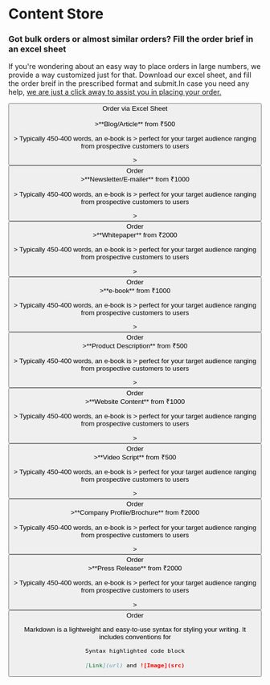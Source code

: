 #    Content Store

###    Got bulk orders or almost similar orders? Fill the order brief in an excel sheet

If you're  wondering about an easy way to place orders in large numbers, we provide a way customized just for that.
Download our excel sheet, and fill the order breif in the prescribed format and submit.In case you need any help, [we are just a click away to assist you in placing your order.](url) 

<button type ="button"> Order via Excel Sheet  

  <div>
    <div> >**Blog/Article**
          from ₹500
      <p> > Typically 450-400 words, an e-book is 
          > perfect for your target audience ranging from prospective customers to users</p>
           > <button> Order
     <div> >**Newsletter/E-mailer**
            from ₹1000
       <p> > Typically 450-400 words, an e-book is 
           > perfect for your target audience ranging from prospective customers to users</p>
           > <button> Order
      <div> >**Whitepaper**
            from ₹2000
       <p> > Typically 450-400 words, an e-book is 
           > perfect for your target audience ranging from prospective customers to users</p>
           > <button> Order
     <div> >**e-book**
            from ₹1000
       <p> > Typically 450-400 words, an e-book is 
           > perfect for your target audience ranging from prospective customers to users</p>
           > <button> Order
     <div> >**Product Description**
            from ₹500
       <p> > Typically 450-400 words, an e-book is 
           > perfect for your target audience ranging from prospective customers to users</p>
           >  <button> Order
     <div> >**Website Content**
            from ₹1000
       <p> > Typically 450-400 words, an e-book is 
           > perfect for your target audience ranging from prospective customers to users</p>
           > <button> Order
     <div> >**Video Script**
            from ₹500
       <p> > Typically 450-400 words, an e-book is 
           > perfect for your target audience ranging from prospective customers to users</p>
           > <button> Order
     <div> >**Company Profile/Brochure**
            from ₹2000
       <p> > Typically 450-400 words, an e-book is 
           > perfect for your target audience ranging from prospective customers to users</p>
           > <button> Order
      <div> >**Press Release**
            from ₹2000
       <p> > Typically 450-400 words, an e-book is 
           > perfect for your target audience ranging from prospective customers to users</p>
           > <button> Order
            
Markdown is a lightweight and easy-to-use syntax for styling your writing. It includes conventions for

```markdown
Syntax highlighted code block

[Link](url) and ![Image](src)
```

